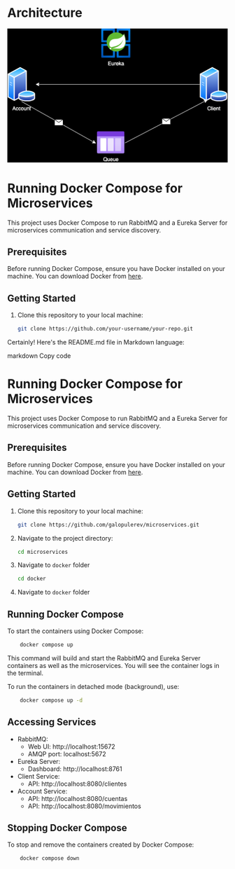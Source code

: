 # Architecture

![Architecture](./architecture.png)

# Running Docker Compose for Microservices

This project uses Docker Compose to run RabbitMQ and a Eureka Server for microservices communication and service discovery.

## Prerequisites

Before running Docker Compose, ensure you have Docker installed on your machine. You can download Docker from [here](https://www.docker.com/get-started).

## Getting Started

1. Clone this repository to your local machine:

   ```bash
   git clone https://github.com/your-username/your-repo.git


Certainly! Here's the README.md file in Markdown language:

markdown
Copy code
# Running Docker Compose for Microservices

This project uses Docker Compose to run RabbitMQ and a Eureka Server for microservices communication and service discovery.

## Prerequisites

Before running Docker Compose, ensure you have Docker installed on your machine. You can download Docker from [here](https://www.docker.com/get-started).

## Getting Started

1. Clone this repository to your local machine:

   ```bash
   git clone https://github.com/galopulerev/microservices.git
   
2. Navigate to the project directory:

    ```bash
   cd microservices
   
3. Navigate to `docker` folder

    ```bash
   cd docker

4. Navigate to `docker` folder

## Running Docker Compose
To start the containers using Docker Compose:
```bash
    docker compose up
```

This command will build and start the RabbitMQ and Eureka Server containers as well as the microservices. You will see the container logs in the terminal.

To run the containers in detached mode (background), use:
```bash
    docker compose up -d
```
## Accessing Services
* RabbitMQ:
  * Web UI: http://localhost:15672
  * AMQP port: localhost:5672
* Eureka Server:
  * Dashboard: http://localhost:8761
* Client Service:
  * API: http://localhost:8080/clientes
* Account Service:
  * API: http://localhost:8080/cuentas
  * API: http://localhost:8080/movimientos


## Stopping Docker Compose
To stop and remove the containers created by Docker Compose:
```bash
    docker compose down
```